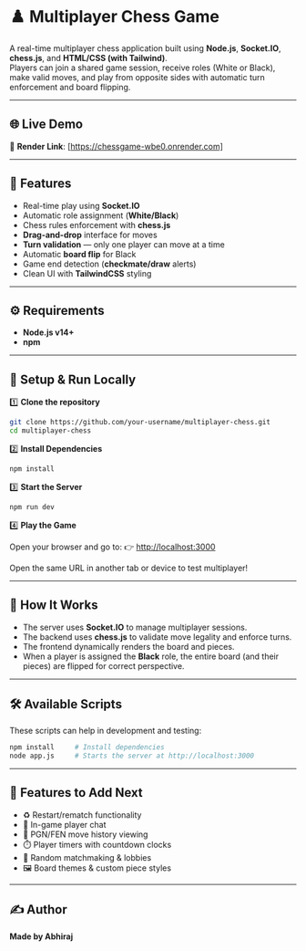 
# ♟️ Multiplayer Chess Game

A real-time multiplayer chess application built using **Node.js**, **Socket.IO**, **chess.js**, and **HTML/CSS (with Tailwind)**.  
Players can join a shared game session, receive roles (White or Black), make valid moves, and play from opposite sides with automatic turn enforcement and board flipping.

---

## 🌐 Live Demo

🔗 **Render Link**: [https://chessgame-wbe0.onrender.com]


---

## 🚀 Features

- Real-time play using **Socket.IO**
- Automatic role assignment (**White/Black**)
- Chess rules enforcement with **chess.js**
- **Drag-and-drop** interface for moves
- **Turn validation** — only one player can move at a time
- Automatic **board flip** for Black
- Game end detection (**checkmate/draw** alerts)
- Clean UI with **TailwindCSS** styling

---

## ⚙️ Requirements

- **Node.js v14+**
- **npm**

---

## 🔧 Setup & Run Locally

1️⃣ **Clone the repository**

```bash
git clone https://github.com/your-username/multiplayer-chess.git
cd multiplayer-chess
````

2️⃣ **Install Dependencies**

```bash
npm install
```

3️⃣ **Start the Server**

```bash
npm run dev
```

4️⃣ **Play the Game**

Open your browser and go to:
👉 [http://localhost:3000](http://localhost:3000)

Open the same URL in another tab or device to test multiplayer!

---

## 🧠 How It Works

* The server uses **Socket.IO** to manage multiplayer sessions.
* The backend uses **chess.js** to validate move legality and enforce turns.
* The frontend dynamically renders the board and pieces.
* When a player is assigned the **Black** role, the entire board (and their pieces) are flipped for correct perspective.

---

## 🛠 Available Scripts

These scripts can help in development and testing:

```bash
npm install     # Install dependencies
node app.js     # Starts the server at http://localhost:3000
```

---

## 🧩 Features to Add Next

* ♻️ Restart/rematch functionality
* 💬 In-game player chat
* 📜 PGN/FEN move history viewing
* ⏱️ Player timers with countdown clocks
* 🔀 Random matchmaking & lobbies
* 🖼️ Board themes & custom piece styles

---

## ✍️ Author

**Made by Abhiraj**

```





